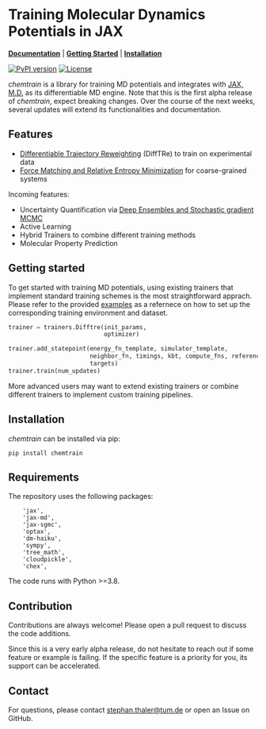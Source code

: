 # Training Molecular Dynamics Potentials in JAX

[**Documentation**](https://mfm.pages.gitlab.lrz.de/science/myjaxmd) | [**Getting Started**](#getting-started) | [**Installation**](#installation)

[![PyPI version](https://badge.fury.io/py/chemtrain.svg)](https://badge.fury.io/py/chemtrain)
[![License](https://img.shields.io/badge/License-Apache_2.0-blue.svg)](https://opensource.org/licenses/Apache-2.0)

*chemtrain* is a library for training MD potentials and integrates with
[JAX, M.D.](https://github.com/jax-md/jax-md) as its differentiable MD engine.
Note that this is the first alpha release of *chemtrain*, expect breaking changes.
Over the course of the next weeks, several updates will extend its
functionalities and documentation.

## Features

* [Differentiable Trajectory Reweighting](https://www.nature.com/articles/s41467-021-27241-4) (DiffTRe)
to train on experimental data
* [Force Matching and Relative Entropy Minimization](https://doi.org/10.1063/5.0124538) for coarse-grained systems

Incoming features:

* Uncertainty Quantification via [Deep Ensembles and Stochastic gradient MCMC](https://doi.org/10.1021/acs.jctc.2c01267)
* Active Learning
* Hybrid Trainers to combine different training methods
* Molecular Property Prediction


## Getting started

To get started with training MD potentials, using existing trainers that
implement standard training schemes is the most straightforward apprach.
Please refer to the provided [examples](examples) as a refernece on how to set
up the corresponding training environment and dataset.
```python
trainer = trainers.Difftre(init_params,
                           optimizer)

trainer.add_statepoint(energy_fn_template, simulator_template,
                       neighbor_fn, timings, kbt, compute_fns, reference_state,
                       targets)
trainer.train(num_updates)
```

More advanced users may want to extend existing trainers or combine different
trainers to implement custom training pipelines.

## Installation
*chemtrain* can be installed via pip:
```
pip install chemtrain
```

## Requirements
The repository uses the following packages:
```
    'jax',
    'jax-md',
    'jax-sgmc',
    'optax',
    'dm-haiku',
    'sympy',
    'tree_math',
    'cloudpickle',
    'chex',
```
The code runs with Python >=3.8.

## Contribution
Contributions are always welcome! Please open a pull request to discuss the code
additions.

Since this is a very early alpha release, do not hesitate to reach out if some
feature or example is failing. If the specific feature is a priority for you,
its support can be accelerated.

## Contact
For questions, please contact stephan.thaler@tum.de or open an Issue on GitHub.



